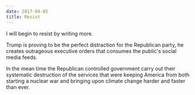 ```yaml
---
date: 2017-04-05
title: Resist
---
```


I will begin to resist by writing more.

Trump is proving to be the perfect distraction for the Republican party, he creates
outrageous executive orders that consumes the public's social media feeds.

In the mean time the Republican controlled government carry out their systematic
destruction of the services that were keeping America from both starting a nuclear
war and bringing upon climate change harder and faster than ever.
